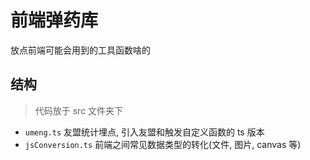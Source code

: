 
# 前端弹药库

放点前端可能会用到的工具函数啥的

## 结构

> 代码放于 src 文件夹下

- `umeng.ts`            友盟统计埋点, 引入友盟和触发自定义函数的 ts 版本
- `jsConversion.ts`     前端之间常见数据类型的转化(文件, 图片, canvas 等)
